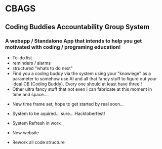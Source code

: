 # CBAGS

## Coding Buddies Accountability Group System

### A webapp / Standalone App that intends to help you get motivated with coding / programing education!

* To-do list
* reminders / alarms
* structured "whats to do next"
* Find you a coding buddy via the system using your "knowlege" as a parameter to somehow use AI and all that fancy stuff to figure out your ideal CB (Coding Buddy). Every one should at least have three!!
* Other ultra fancy stuff that not even i can fabricate at this moment in time and space....

+ New time frame set, hope to get started by real soon...
+ System to be aquired... sure... Hacktoberfest!


+ System Refresh in work
+ New website
+ Rework all code structure
